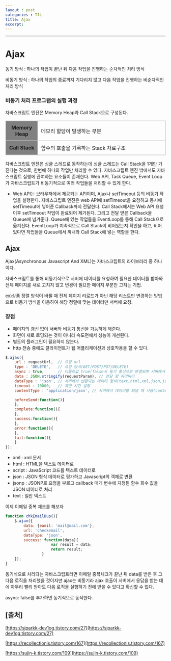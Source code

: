 ```yaml
---
layout : post
categories : TIL
title: Ajax
excerpt:  
---
```


<style>
    table{
        border-collapse: collapse;
        border: 1px solid #ccc;
        
    }
    table th{
        background : grey;
        text-align : center;
        border: 1px solid #ccc;
        padding: 10px;
        width: 20%;
    }
    table td{
        border: 1px solid #ccc;
        padding: 10px;
    }
</style>
---
# Ajax

동기 방식 : 하나의 작업이 끝난 뒤 다음 작업을 진행하는 순차적인 처리 방식

비동기 방식 : 하나의 작업의 종료까지 기다리지 않고 다음 작업을 진행하는 비순차적인 처리 방식

### 비동기 처리 프로그램의 실행 과정

자바스크립트 엔진은 Memory Heap과 Call Stack으로 구성된다.

<table>
    <tr>
        <th>Memory Heap</th>
        <td>메모리 할당이 발생하는 부분</td>
    </tr>
    <tr>
        <th>Call Stack</th>
        <td>함수의 호출을 기록하는 Stack 자료구조</td>
    </tr>
</table>

자바스크립트 엔진은 싱글 스레드로 동작하는데 싱글 스레드는 Call Stack을 1개만 가진다는 것으로, 한번에 하나의 작업만 처리할 수 있다. 자바스크립트 엔진 밖에서도 자바스크립트 실행에 관여하는 요소들이 존재한다. Web API, Task Queue, Event Loop가 자바스크립트가 비동기적으로 여러 작업들을 처리할 수 있게 한다.

* Web API는 브라우저에서 제공되는 API이며, Ajax나 setTimeout 등의 비동기 작업을 실행한다. 자바스크립트 엔진은 web API에 setTimeout을 요청하고 동시에 setTimeout에 넣어준 Callback까지 전달한다. Call Stack에서는 Web API 요청 이후 setTimeout 작업이 완료되어 제거된다. 그리고 전달 받은 Callback을 Queue에 넘겨준다. Queue에 있는 작업들을 EventLoop를 통해 Call Stack으로 옮겨진다. EventLoop가 지속적으로 Call Stack이 비어있는지 확인을 하고, 비어있다면 작업들을 Queue에서 꺼내와 Call Stack에 넣는 역할을 한다.
    
## Ajax

Ajax(Asynchronous Javascript And XML)는 자바스크립트의 라이브러리 중 하나이다.

자바스크립트를 통해 비동기식으로 서버에 데이터를 요청하여 필요한 데이터를 받아와 전체 페이지를 새로 고치지 않고 변경이 필요한 페이지 부분만 고치는 기법.

ex)상품 정렬 방식이 바뀔 때 전체 페이지 리로드가 아닌 해당 리스트만 변경하는 방법으로 비동기 방식을 이용하여 해당 정렬에 맞는 데이터만 서버에 요청.

### 장점

- 페이지의 갱신 없이 서버와 비동기 통신을 가능하게 해준다.
- 화면이 새로 로딩되는 것이 아니라 속도면에서 성능이 개선된다.
- 별도의 플러그인이 필요하지 않는다.
- http 전송 중에도 클라이언트가 웹 어플리케이션과 상호작용을 할 수 있다.

```javascript
$.ajax({
	url : requestUrl,  // 요청 url
	type : 'DELETE',   // 요청 방식(GET/POST/PUT/DELETE)
	async : true,      // 디폴트값 true(false시 동기 통신으로 변경되며 서버에서 응답 올때까지 기다림)
	data : JSON.stringify(requestParam), // 전달 할 파라미터
	dataType : 'json', // 서버에서 반환되는 데이터 형식(text,html,xml,json,jsonp,script)
	timeout : 10000,   // 제한 시간 설정 
	contentType : 'application/json', // 서버에서 데이터를 보낼 때 사용(content-type 헤더의 값)

	beforeSend:function(){
	},
	complete:function(){
	},
	success:function(){
	},
	error:function(){
	},
	fail:function(){
	}
});
```

- xml : xml 문서
- html : HTML을 텍스트 데이터로
- script : JavaScript 코드를 텍스트 데이터로
- json : JSON 형식 데이터로 평가하고 Javascript의 객체로 변환
- jsonp : JSONP로 요청을 부르고 callback 매개 변수에 지정된 함수 회수 값을 JSON 데이터로 처리
- text : 일반 텍스트

이제 이메일 중복 체크를 해보자

```javascript
function chkEmailDup(){
	$.ajax({
		data: {eamil: 'mail@mail.com'},
		url: 'checkemail',
		dataType: 'json',
		success: function(data){
                    var result = data;
                    return result;
                }
	});
}
```

동기식으로 처리되는 자바스크립트라면 이메일 중복체크가 끝난 뒤 data를 받은 후 그 다음 로직을 처리했을 것이지만 ajax는 비동기라 ajax 호출이 서버에서 응답을 받는 데에 아무리 빨리 받아도 다음 로직을 실행하기 전에 받을 수 있다고 확신할 수 없다.

async: false를 추가하면 동기식으로 동작한다.

## [출처]

[https://sjparkk-dev1og.tistory.com/27](https://sjparkk-dev1og.tistory.com/27)

[https://recollectionis.tistory.com/167](https://recollectionis.tistory.com/167)

[https://sujin-k.tistory.com/109](https://sujin-k.tistory.com/109)